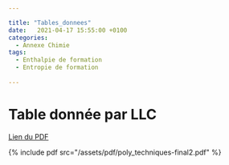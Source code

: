 ```yaml
---

title: "Tables_donnees"
date:   2021-04-17 15:55:00 +0100
categories:
  - Annexe Chimie
tags:
  - Enthalpie de formation
  - Entropie de formation
  
---
```


# Table donnée par LLC

[Lien du PDF](/assets/pdf/Tables_de_donnees.pdf)

{% include pdf src="/assets/pdf/poly_techniques-final2.pdf" %}
